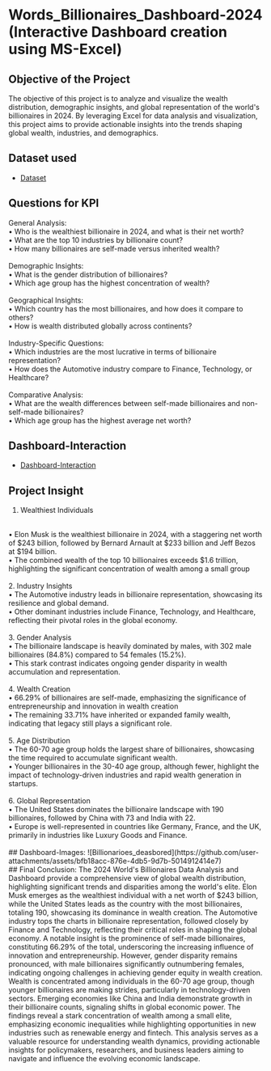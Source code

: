 # Words_Billionaires_Dashboard-2024 (Interactive Dashboard creation using MS-Excel)
## Objective of the Project
The objective of this project is to analyze and visualize the wealth distribution, demographic insights, and global representation of the world's billionaires in 2024. By leveraging Excel for data analysis and visualization, this project aims to provide actionable insights into the trends shaping global wealth, industries, and demographics.
## Dataset used
- <a href="https://github.com/Madhu-D025/Words_Billionaires_Dashboard-2024/blob/main/Billionair_dataset.pdf.xlsx">Dataset</a>
## Questions for KPI
General Analysis:
<br>
•	Who is the wealthiest billionaire in 2024, and what is their net worth?
<br>
•	What are the top 10 industries by billionaire count?
<br>
•	How many billionaires are self-made versus inherited wealth?
<br>
<br>
Demographic Insights:
<br>
•	What is the gender distribution of billionaires?
<br>
•	Which age group has the highest concentration of wealth?
<br>
<br>
Geographical Insights:
<br>
•	Which country has the most billionaires, and how does it compare to others?
<br>
•	How is wealth distributed globally across continents?
<br>
<br>
Industry-Specific Questions:
<br>
•	Which industries are the most lucrative in terms of billionaire representation?
<br>
•	How does the Automotive industry compare to Finance, Technology, or Healthcare?
<br>
<br>
Comparative Analysis:
<br>
•	What are the wealth differences between self-made billionaires and non-self-made billionaires?
<br>
•	Which age group has the highest average net worth?
<br>
## Dashboard-Interaction
- <a href = "https://github.com/Madhu-D025/Words_Billionaires_Dashboard-2024/blob/main/Billionaires%20Final%20dashboard%20xlsx%20(Recovered).xlsx">Dashboard-Interaction</a>
## Project Insight
1. Wealthiest Individuals
<br>
•	Elon Musk is the wealthiest billionaire in 2024, with a staggering net worth of $243 billion, followed by Bernard Arnault at $233 billion and Jeff Bezos at $194 billion.
<br>
•	The combined wealth of the top 10 billionaires exceeds $1.6 trillion, highlighting the significant concentration of wealth among a small group
<br>
<br>
2. Industry Insights
<br>
•	The Automotive industry leads in billionaire representation, showcasing its resilience and global demand.
<br>
•	Other dominant industries include Finance, Technology, and Healthcare, reflecting their pivotal roles in the global economy.
<br>
<br>
3. Gender Analysis
<br>
•	The billionaire landscape is heavily dominated by males, with 302 male billionaires (84.8%) compared to 54 females (15.2%).
<br>
•	This stark contrast indicates ongoing gender disparity in wealth accumulation and representation.
<br>
<br>
4. Wealth Creation
<br>
•	66.29% of billionaires are self-made, emphasizing the significance of entrepreneurship and innovation in wealth creation
<br>
•	The remaining 33.71% have inherited or expanded family wealth, indicating that legacy still plays a significant role.
<br>
<br>
5. Age Distribution
<br>
•	The 60-70 age group holds the largest share of billionaires, showcasing the time required to accumulate significant wealth.
<br>
•	Younger billionaires in the 30-40 age group, although fewer, highlight the impact of technology-driven industries and rapid wealth generation in startups.
<br>
<br>
6. Global Representation
<br>
•	The United States dominates the billionaire landscape with 190 billionaires, followed by China with 73 and India with 22.
<br>
•	Europe is well-represented in countries like Germany, France, and the UK, primarily in industries like Luxury Goods and Finance.
<br>
<br>
## Dashboard-Images:
![Billionarioes_deasbored](https://github.com/user-attachments/assets/bfb18acc-876e-4db5-9d7b-5014912414e7)
<br>
## Final Conclusion:
The 2024 World's Billionaires Data Analysis and Dashboard provide a comprehensive view of global wealth distribution, highlighting significant trends and disparities among the world's elite. Elon Musk emerges as the wealthiest individual with a net worth of $243 billion, while the United States leads as the country with the most billionaires, totaling 190, showcasing its dominance in wealth creation. The Automotive industry tops the charts in billionaire representation, followed closely by Finance and Technology, reflecting their critical roles in shaping the global economy. A notable insight is the prominence of self-made billionaires, constituting 66.29% of the total, underscoring the increasing influence of innovation and entrepreneurship. However, gender disparity remains pronounced, with male billionaires significantly outnumbering females, indicating ongoing challenges in achieving gender equity in wealth creation. Wealth is concentrated among individuals in the 60-70 age group, though younger billionaires are making strides, particularly in technology-driven sectors. Emerging economies like China and India demonstrate growth in their billionaire counts, signaling shifts in global economic power. The findings reveal a stark concentration of wealth among a small elite, emphasizing economic inequalities while highlighting opportunities in new industries such as renewable energy and fintech. This analysis serves as a valuable resource for understanding wealth dynamics, providing actionable insights for policymakers, researchers, and business leaders aiming to navigate and influence the evolving economic landscape.
